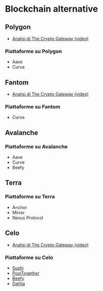 # Blockchain alternative

## Polygon

- [Analisi di The Crypto Gateway (video)](https://youtu.be/E29jCTsIKOs)

### Piattaforme su Polygon

- Aave
- Curve

## Fantom

- [Analisi di The Crypto Gateway (video)](https://youtu.be/C3CwGCGh97g)

### Piattaforme su Fantom

- Curve

## Avalanche

### Piattaforme su Avalanche

- Aave
- Curve
- Beefy

## Terra

### Piattaforme su Terra

- Anchor
- Mirror
- Nexus Protocol

## Celo

- [Analisi di The Crypto Gateway (video)](https://youtu.be/Tvqwhr4oCGY)

### Piattaforme su Celo
- [Sushi](https://app.sushi.com/farm)
- [PoolTogether](https://app.pooltogether.com/?filter=celo)
- [Beefy](https://app.beefy.finance/#/celo)
- [Dahlia](https://dahlia.finance/)
